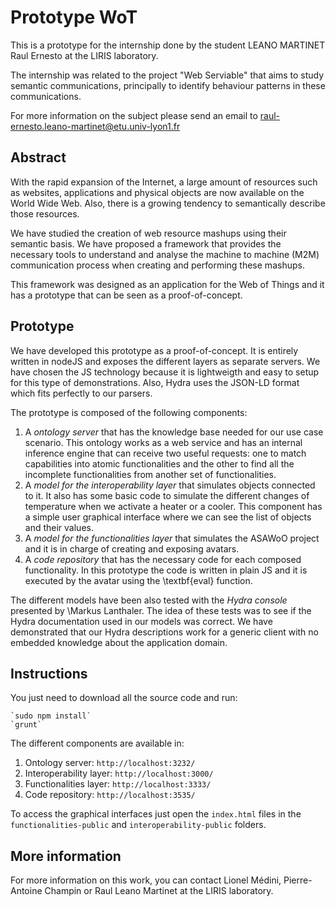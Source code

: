 # Prototype WoT

This is a prototype for the internship done by the student LEANO MARTINET Raul Ernesto at the LIRIS laboratory.

The internship was related to the project "Web Serviable" that aims to study semantic communications, principally to identify behaviour patterns in these communications.

For more information on the subject please send an email to raul-ernesto.leano-martinet@etu.univ-lyon1.fr

## Abstract

With the rapid expansion of the Internet, a large amount of resources such as websites, applications and physical objects are now available on the World Wide Web. Also, there is a growing tendency to semantically describe those resources.

We have studied the creation of web resource mashups using their semantic basis. We have proposed a framework that provides the necessary tools to understand and analyse the machine to machine (M2M) communication process when creating and performing these mashups.

This framework was designed as an application for the Web of Things and it has a prototype that can be seen as a proof-of-concept.

## Prototype

We have developed this prototype as a proof-of-concept. It is entirely written in nodeJS and exposes the different layers as separate servers. We have chosen the JS technology because it is lightweigth and easy to setup for this type of demonstrations. Also, Hydra uses the JSON-LD format which fits perfectly to our parsers.

The prototype is composed of the following components:

1. A *ontology server* that has the knowledge base needed for our use case scenario. This ontology works as a web service and has an internal inference engine that can receive two useful requests: one to match capabilities into atomic functionalities and the other to find all the incomplete functionalities from another set of functionalities.
2. A *model for the interoperability layer* that simulates objects connected to it. It also has some basic code to simulate the different changes of temperature when we activate a heater or a cooler. This component has a simple user graphical interface where we can see the list of objects and their values.
3. A *model for the functionalities layer* that simulates the ASAWoO project and it is in charge of creating and exposing avatars.
4. A *code repository* that has the necessary code for each composed functionality. In this prototype the code is written in plain JS and it is executed by the avatar using the \textbf{eval} function.

The different models have been also tested with the *Hydra console* presented by \Markus Lanthaler. The idea of these tests was to see if the Hydra documentation used in our models was correct. We have demonstrated that our Hydra descriptions work for a generic client with no embedded knowledge about the application domain.

## Instructions

You just need to download all the source code and run:

    `sudo npm install`
    `grunt`

The different components are available in:

1. Ontology server: `http://localhost:3232/`
2. Interoperability layer: `http://localhost:3000/`
3. Functionalities layer: `http://localhost:3333/`
4. Code repository: `http://localhost:3535/`

To access the graphical interfaces just open the `index.html` files in the `functionalities-public` and `interoperability-public` folders.

## More information

For more information on this work, you can contact Lionel Médini, Pierre-Antoine Champin or Raul Leano Martinet at the LIRIS laboratory.
